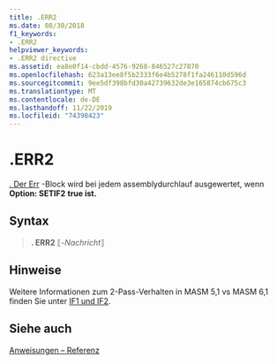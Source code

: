 ```yaml
---
title: .ERR2
ms.date: 08/30/2018
f1_keywords:
- .ERR2
helpviewer_keywords:
- .ERR2 directive
ms.assetid: ea8e0f14-cbdd-4576-9268-846527c27870
ms.openlocfilehash: 623a13ee8f5b2333f6e4b5278f1fa246110d596d
ms.sourcegitcommit: 9ee5df398bfd30a42739632de3e165874cb675c3
ms.translationtype: MT
ms.contentlocale: de-DE
ms.lasthandoff: 11/22/2019
ms.locfileid: "74398423"
---
```

# <a name="err2"></a>.ERR2

[. Der Err](../../assembler/masm/dot-err.md) -Block wird bei jedem assemblydurchlauf ausgewertet, wenn **Option: SETIF2** **true ist.**

## <a name="syntax"></a>Syntax

> **. ERR2** ⟦-*Nachricht*⟧

## <a name="remarks"></a>Hinweise

Weitere Informationen zum 2-Pass-Verhalten in MASM 5,1 vs MASM 6,1 finden Sie unter [IF1 und IF2](if2.md).

## <a name="see-also"></a>Siehe auch

[Anweisungen – Referenz](../../assembler/masm/directives-reference.md)
